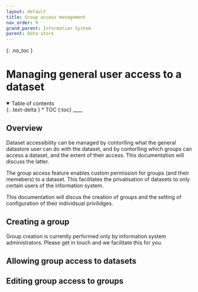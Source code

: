 ```yaml
---
layout: default
title: Group access management
nav_order: 9
grand_parent: Information System
parent: Data store
---
```


{: .no_toc }

# Managing general user access to a dataset

<details  open markdown="block">
  <summary>
    Table of contents
  </summary>
{: .text-delta }
* TOC
{:toc}
____
</details>

## Overview 

Dataset accessibility can be managed by contorlling what the general datastore user can do with the dataset, and by contorlling which groups can access a dataset, and the extent of their access. This documentation will discuss the latter.

The group access feature enables custom permission for groups (and their memebers) to a dataset. This facilitates the privatisation of datasets to only certain users of the information system.

This documentation will discus the creation of groups and the setting of configuration of their individsual privilidges. 

## Creating a group

Group creation is currently performed only by information system administrators. Please get in touch and we facilitate this for you.

## Allowing group access to datasets



## Editing group access to groups